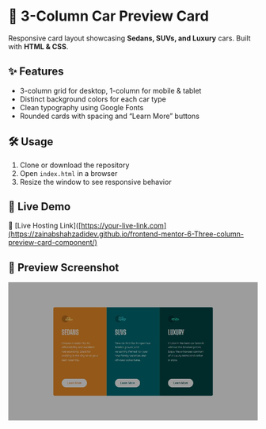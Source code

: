 # 🚗 3-Column Car Preview Card  

Responsive card layout showcasing **Sedans, SUVs, and Luxury** cars. Built with **HTML & CSS**.  

## ✨ Features  
- 3-column grid for desktop, 1-column for mobile & tablet  
- Distinct background colors for each car type  
- Clean typography using Google Fonts  
- Rounded cards with spacing and “Learn More” buttons  

## 🛠️ Usage  
1. Clone or download the repository  
2. Open `index.html` in a browser  
3. Resize the window to see responsive behavior  


  
## 👀 Live Demo
🔗 [Live Hosting Link]([https://your-live-link.com](https://zainabshahzadidev.github.io/frontend-mentor-6-Three-column-preview-card-component/)

## 👀 Preview Screenshot
![Preview Screenshot](/images/PreviewScreenshot.jpg)  

